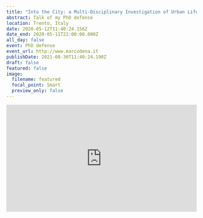 ```yaml
---
title: "Into the City: a Multi-Disciplinary Investigation of Urban Life"
abstract: Talk of my PhD defense
location: Trento, Italy
date: 2020-05-12T11:40:24.156Z
date_end: 2020-05-11T22:00:00.000Z
all_day: false
event: PhD defense
event_url: http://www.marcodena.it
publishDate: 2021-08-30T11:40:24.190Z
draft: false
featured: false
image:
  filename: featured
  focal_point: Smart
  preview_only: false
---
```



<div style="left: 0; width: 100%; height: 0; position: relative; padding-bottom: 56.1972%;"><iframe src="https://speakerdeck.com/player/bf3cb3ccbaca40118a634a8e722e0c95" style="top: 0; left: 0; width: 100%; height: 100%; position: absolute; border: 0;" allowfullscreen scrolling="no" allow="encrypted-media;"></iframe></div>

